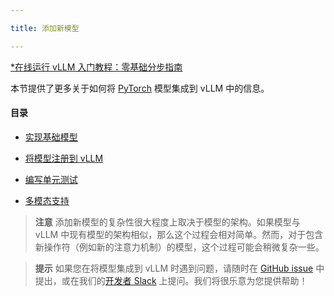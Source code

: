 ```yaml
---

title: 添加新模型

---
```


[*在线运行 vLLM 入门教程：零基础分步指南](https://openbayes.com/console/public/tutorials/rXxb5fZFr29?utm_source=vLLM-CNdoc&utm_medium=vLLM-CNdoc-V1&utm_campaign=vLLM-CNdoc-V1-25ap)


本节提供了更多关于如何将 [PyTorch](https://pytorch.org/) 模型集成到 vLLM 中的信息。


#### 目录

* [实现基础模型](https://docs.vllm.ai/en/latest/contributing/model/basic.html)

* [将模型注册到 vLLM](https://docs.vllm.ai/en/latest/contributing/model/registration.html)

* [编写单元测试](https://docs.vllm.ai/en/latest/contributing/model/tests.html)

* [多模态支持](https://docs.vllm.ai/en/latest/contributing/model/multimodal.html)


>**注意**
>添加新模型的复杂性很大程度上取决于模型的架构。如果模型与 vLLM 中现有模型的架构相似，那么这个过程会相对简单。然而，对于包含新操作符（例如新的注意力机制）的模型，这个过程可能会稍微复杂一些。

>**提示**
>如果您在将模型集成到 vLLM 时遇到问题，请随时在 [GitHub issue](https://github.com/vllm-project/vllm/issues) 中提出，或在我们的[开发者 Slack](https://slack.vllm.ai/) 上提问。我们将很乐意为您提供帮助！

